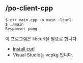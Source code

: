 ## /po-client-cpp
```
$ c++ main.cpp -o main -lcurl
$ ./main
Response: pong
```
이 프로그램은 libcurl을 필요로 합니다.
- [Install curl](https://everything.curl.dev/get)
- Visual Studio는 vcpkg 입니다.